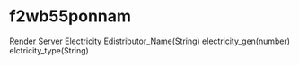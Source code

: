 # f2wb55ponnam
[Render Server](https://f2wb55ponnam.onrender.com)
Electricity
Edistributor_Name(String) electricity_gen(number) elctricity_type(String)
